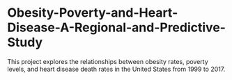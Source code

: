 # Obesity-Poverty-and-Heart-Disease-A-Regional-and-Predictive-Study
This project explores the relationships between obesity rates, poverty levels, and heart disease death rates in the United States from 1999 to 2017.
